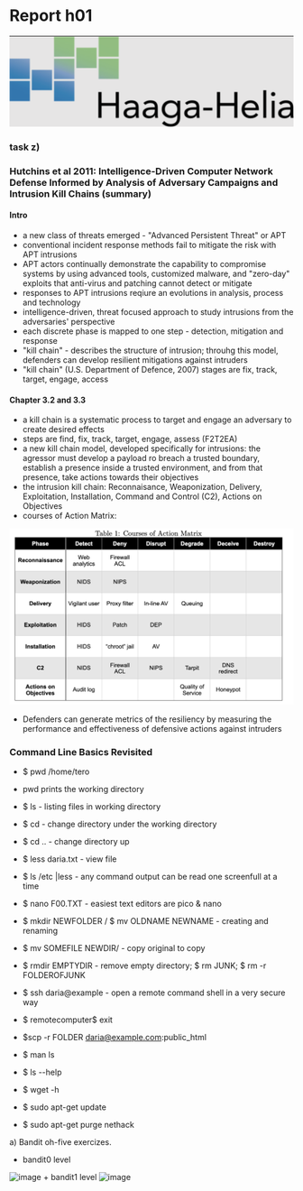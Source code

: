 # Report h01

![HH Logo](https://github.com/tedar2/datasecuritytest/blob/b06717bd3ba1f566c179f3dc5952aa4f8ee270b7/HH%20logo.png) 

### task z)

### Hutchins et al 2011: Intelligence-Driven Computer Network Defense Informed by Analysis of Adversary Campaigns and Intrusion Kill Chains (summary)

#### Intro

+ a new class of threats emerged - "Advanced Persistent Threat" or APT 
+ conventional incident response methods fail to mitigate the risk with APT intrusions
+ APT actors continually demonstrate the capability to compromise systems by using advanced tools, customized malware, and "zero-day" exploits that anti-virus and patching cannot detect or mitigate
+ responses to APT intrusions reqiure an evolutions in analysis, process and technology
+ intelligence-driven, threat focused approach to study intrusions from the adversaries' perspective
+ each discrete phase is mapped to one step - detection, mitigation and response
+ "kill chain" - describes the structure of intrusion; throuhg this model, defenders can develop resilient mitigations against intruders 
+ "kill chain" (U.S. Department of Defence, 2007) stages are fix, track, target, engage, access

#### Chapter 3.2 and 3.3 

+ a kill chain is a systematic process to target and engage an adversary to create desired effects
+ steps are find, fix, track, target, engage, assess (F2T2EA)
+ a new kill chain model, developed specifically for intrusions: the agressor must develop a payload ro breach a trusted boundary, establish a presence inside a trusted environment, and from that presence, take actions towards their objectives
+ the intrusion kill chain: Reconnaisance, Weaponization, Delivery, Exploitation, Installation, Command and Control (C2), Actions on Objectives
+ courses of Action Matrix: 

![](https://github.com/tedar2/datasecuritytest/blob/c44e2d4c87cb1401f2752057fbd69432d4358340/Screenshot%202023-01-22%20at%2019.47.49.png)

+ Defenders can generate metrics of the resiliency by measuring the performance and effectiveness of defensive actions against intruders


### Command Line Basics Revisited
+ $ pwd   /home/tero
+ pwd prints the working directory
+ $ ls  - listing files in working directory
+ $ cd  - change directory under the working directory
+ $ cd .. - change directory up
+ $ less daria.txt - view file 
+ $ ls /etc |less - any command output can be read one screenfull at a time
+ $ nano F00.TXT - easiest text editors are pico & nano
+ $ mkdir NEWFOLDER / $ mv OLDNAME NEWNAME - creating and renaming
+ $ mv SOMEFILE NEWDIR/ - copy original to copy
+ $ rmdir EMPTYDIR - remove empty directory; $ rm JUNK; $ rm -r FOLDEROFJUNK


+ $ ssh daria@example - open a remote command shell in a very secure way
+ $ remotecomputer$ exit
+ $scp -r FOLDER daria@example.com:public_html
+ $ man ls
+ $ ls --help
+ $ wget -h
+ $ sudo apt-get update
+ $ sudo apt-get purge nethack

a) Bandit oh-five exercizes.

+ bandit0 level 
<img width="571" alt="image" src="https://user-images.githubusercontent.com/90892301/214103137-b1a012c1-ef7a-4481-adce-32d989becaeb.png"> 
+ bandit1 level
<img width="262" alt="image" src="https://user-images.githubusercontent.com/90892301/214105983-253848a7-30a4-44da-b9b6-19c4281fd28d.png">
